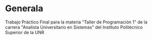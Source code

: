 # Generala

Trabajo Práctico Final para la materia "Taller de Programación 1" de la carrera "Analista Universitario en Sistemas" del Instituto Politécnico Superior de la UNR
